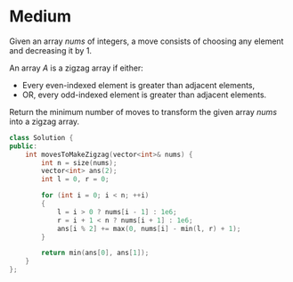 # Medium

Given an array $nums$ of integers, a move consists of choosing any element and decreasing it by 1.

An array $A$ is a zigzag array if either:

- Every even-indexed element is greater than adjacent elements,
- OR, every odd-indexed element is greater than adjacent elements.

Return the minimum number of moves to transform the given array $nums$ into a zigzag array.

```cpp
class Solution {
public:
    int movesToMakeZigzag(vector<int>& nums) {
        int n = size(nums);
        vector<int> ans(2);
        int l = 0, r = 0;

        for (int i = 0; i < n; ++i)
        {
            l = i > 0 ? nums[i - 1] : 1e6;
            r = i + 1 < n ? nums[i + 1] : 1e6;
            ans[i % 2] += max(0, nums[i] - min(l, r) + 1);
        }

        return min(ans[0], ans[1]);
    }
};
```
